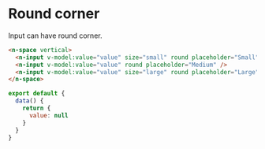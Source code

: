 # Round corner

Input can have round corner.

```html
<n-space vertical>
  <n-input v-model:value="value" size="small" round placeholder="Small" />
  <n-input v-model:value="value" round placeholder="Medium" />
  <n-input v-model:value="value" size="large" round placeholder="Large" />
</n-space>
```

```js
export default {
  data() {
    return {
      value: null
    }
  }
}
```
